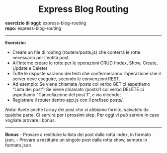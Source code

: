 <h1 align="center">Express Blog Routing</h1>
<b>esercizio di oggi:</b> express-blog-routing<br>
 <b>repo:</b> express-blog-routing
 
 <hr>

 <b>Esercizio:</b>
 - Creare un file di routing (routers/posts.js) che conterrà le rotte necessario per l'entità post.
 - All'interno creare le rotte per le operazioni CRUD (Index, Show, Create, Update e Delete)
 - Tutte le risposte saranno dei testi che confermeranno l’operazione che il server deve eseguire, secondo le convenzioni REST.
 - Ad esempio:  Se viene chiamata /posts col verbo GET ci aspettiamo “Lista dei post”; Se viene chiamato /posts/1 col verbo DELETE ci aspettiamo “Cancellazione del post 1”, e via dicendo;
 - Registrare il router dentro app.js con il prefisso posts/.
 
 <i>Nota:</i> Avete anche l’array dei post che vi abbiamo fornito, salvatelo da qualche parte. Ci servirà per i prossimi step. Per oggi vi può servire in caso vogliate provare i bonus.
 
<hr> 
<b>Bonus</b>
- Provare a restituire la lista dei post dalla rotta index, in formato json,
- Provare a restituire un singolo post dalla rotta show, sempre in formato json